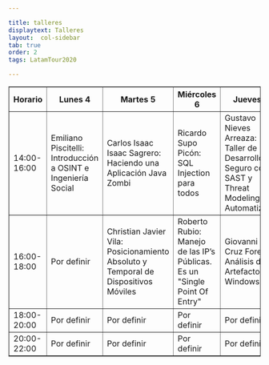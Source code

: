 ```yaml
---

title: talleres
displaytext: Talleres
layout:  col-sidebar
tab: true
order: 2
tags: LatamTour2020

---
```


<table width="100%" border="1">
  <tr>
    <th width="10%">Horario</th>
    <th width="18%">Lunes 4</th>
    <th width="18%">Martes 5</th>
    <th width="18%">Miércoles 6</th>
    <th width="18%">Jueves 7</th>
    <th width="18%">Viernes 8</th>
  </tr>
  <tr>
    <td>14:00-16:00</td>
    <td>Emiliano Piscitelli:<br>Introducción a OSINT e Ingeniería Social</td>
    <td>Carlos Isaac Isaac Sagrero:<br>Haciendo una Aplicación Java Zombi</td>
    <td>Ricardo Supo Picón:<br>SQL Injection para todos</td>
    <td>Gustavo Nieves Arreaza:<br>Taller de Desarrollo Seguro con SAST y Threat Modeling Automatizado</td>
    <td>Cris Lima:<br>Docker, un laboratorio de pentesting</td>
  </tr>
    <tr>
    <td>16:00-18:00</td>
    <td>Por definir</td>
    <td>Christian Javier Vila:<br>Posicionamiento Absoluto y Temporal de Dispositivos Móviles</td>
    <td>Roberto Rubio:<br>Manejo de las IP’s Públicas. Es un "Single Point Of Entry"</td>
    <td>Giovanni Cruz Forero:<br>Análisis de Artefactos en Windows</td>
    <td>Mauricio Urizar:<br>Análisis Forense a Windows</td>
  </tr>
    <tr>
    <td>18:00-20:00</td>
    <td>Por definir</td>
    <td>Por definir</td>
    <td>Por definir</td>
    <td>Por definir</td>
    <td>Por definir<br></td>
  </tr>
  <tr>
    <td>20:00-22:00</td>
    <td>Por definir</td>
    <td>Por definir</td>
    <td>Por definir</td>
    <td>Por definir</td>
    <td>Por definir</td>
  </tr>
 </table>
